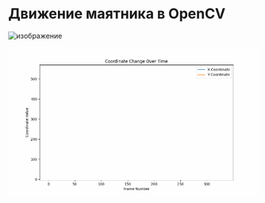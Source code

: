 # Движение маятника в OpenCV
 ![изображение](https://github.com/necrosskull/opencv_pendulum/assets/92830706/8aba0cc4-fd05-48e5-b9ad-c548b74f834f)

![image](https://github.com/necrosskull/opencv_pendulum/blob/main/animation.gif)
